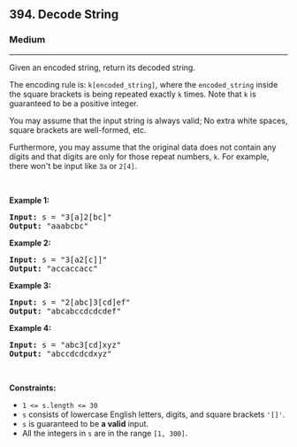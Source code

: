 <h2>394. Decode String</h2><h3>Medium</h3><hr><div style="user-select: auto;"><p style="user-select: auto;">Given an encoded string, return its decoded string.</p>

<p style="user-select: auto;">The encoding rule is: <code style="user-select: auto;">k[encoded_string]</code>, where the <code style="user-select: auto;">encoded_string</code> inside the square brackets is being repeated exactly <code style="user-select: auto;">k</code> times. Note that <code style="user-select: auto;">k</code> is guaranteed to be a positive integer.</p>

<p style="user-select: auto;">You may assume that the input string is always valid; No extra white spaces, square brackets are well-formed, etc.</p>

<p style="user-select: auto;">Furthermore, you may assume that the original data does not contain any digits and that digits are only for those repeat numbers, <code style="user-select: auto;">k</code>. For example, there won't be input like <code style="user-select: auto;">3a</code> or <code style="user-select: auto;">2[4]</code>.</p>

<p style="user-select: auto;">&nbsp;</p>
<p style="user-select: auto;"><strong style="user-select: auto;">Example 1:</strong></p>
<pre style="user-select: auto;"><strong style="user-select: auto;">Input:</strong> s = "3[a]2[bc]"
<strong style="user-select: auto;">Output:</strong> "aaabcbc"
</pre><p style="user-select: auto;"><strong style="user-select: auto;">Example 2:</strong></p>
<pre style="user-select: auto;"><strong style="user-select: auto;">Input:</strong> s = "3[a2[c]]"
<strong style="user-select: auto;">Output:</strong> "accaccacc"
</pre><p style="user-select: auto;"><strong style="user-select: auto;">Example 3:</strong></p>
<pre style="user-select: auto;"><strong style="user-select: auto;">Input:</strong> s = "2[abc]3[cd]ef"
<strong style="user-select: auto;">Output:</strong> "abcabccdcdcdef"
</pre><p style="user-select: auto;"><strong style="user-select: auto;">Example 4:</strong></p>
<pre style="user-select: auto;"><strong style="user-select: auto;">Input:</strong> s = "abc3[cd]xyz"
<strong style="user-select: auto;">Output:</strong> "abccdcdcdxyz"
</pre>
<p style="user-select: auto;">&nbsp;</p>
<p style="user-select: auto;"><strong style="user-select: auto;">Constraints:</strong></p>

<ul style="user-select: auto;">
	<li style="user-select: auto;"><code style="user-select: auto;">1 &lt;= s.length &lt;= 30</code></li>
	<li style="user-select: auto;"><code style="user-select: auto;">s</code> consists of lowercase English letters, digits, and square brackets <code style="user-select: auto;">'[]'</code>.</li>
	<li style="user-select: auto;"><code style="user-select: auto;">s</code> is guaranteed to be <strong style="user-select: auto;">a valid</strong> input.</li>
	<li style="user-select: auto;">All the integers in <code style="user-select: auto;">s</code> are in the range <code style="user-select: auto;">[1, 300]</code>.</li>
</ul>
</div>